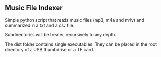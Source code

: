 ## Music File Indexer
Simple python script that reads music files (mp3, m4a and m4v) and summarized in a txt and a csv file.

Subdirectories will be treated recursively to any depth.

The dist folder contains single executables. They can be placed in the root directory of a USB thumbdrive or a TF card.
